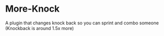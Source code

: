 # More-Knock
A plugin that changes knock back so you can sprint and combo someone (Knockback is around 1.5x more)
